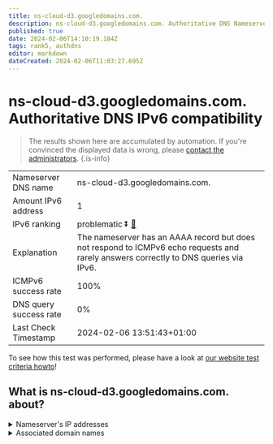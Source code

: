 ```yaml
---
title: ns-cloud-d3.googledomains.com.
description: ns-cloud-d3.googledomains.com. Authoritative DNS Nameserver IPv6 compatibility
published: true
date: 2024-02-06T14:10:19.184Z
tags: rank5, authdns
editor: markdown
dateCreated: 2024-02-06T11:03:27.695Z
---
```


# ns-cloud-d3.googledomains.com. Authoritative DNS IPv6 compatibility

> The results shown here are accumulated by automation. If you're convinced the displayed data is wrong, please [contact the administrators](/howto/chat). 
{.is-info}




|   |   |
| - | - |
| Nameserver DNS name | ns-cloud-d3.googledomains.com.
| Amount IPv6 address | 1
| IPv6 ranking | problematic :arrow_double_down: [🔗](/howto/ranking) |
| Explanation | The nameserver has an AAAA record but does not respond to ICMPv6 echo requests and rarely answers correctly to DNS queries via IPv6. |
| ICMPv6 success rate | 100%|
| DNS query success rate | 0% |
| Last Check Timestamp | 2024-02-06 13:51:43+01:00 |

To see how this test was performed, please have a look at [our website test criteria howto](/howto/testcriteria/authdns)!


## What is ns-cloud-d3.googledomains.com. about?




<details>
<summary>Nameserver's IP addresses</summary>

2001:4860:4802:36::6d

</details>



<details>
<summary>Associated domain names</summary>

www.voltdb.com

</details>
